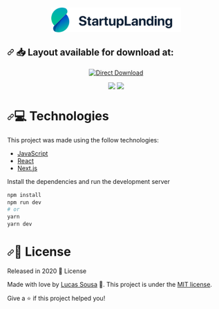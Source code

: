 <p align="center" >
 <img src="https://github.com/lucasnog181/Startup-LandingPage/blob/main/src/assets/logo.svg" width="300" style="max-width:100%;">
</p>


<h2 align="left"><a id="user-content---layout-available-for-download-at-" class="anchor" aria-hidden="true" href="#--layout-available-for-download-at-"><svg class="octicon octicon-link" viewBox="0 0 16 16" version="1.1" width="16" height="16" aria-hidden="true"><path fill-rule="evenodd" d="M7.775 3.275a.75.75 0 001.06 1.06l1.25-1.25a2 2 0 112.83 2.83l-2.5 2.5a2 2 0 01-2.83 0 .75.75 0 00-1.06 1.06 3.5 3.5 0 004.95 0l2.5-2.5a3.5 3.5 0 00-4.95-4.95l-1.25 1.25zm-4.69 9.64a2 2 0 010-2.83l2.5-2.5a2 2 0 012.83 0 .75.75 0 001.06-1.06 3.5 3.5 0 00-4.95 0l-2.5 2.5a3.5 3.5 0 004.95 4.95l1.25-1.25a.75.75 0 00-1.06-1.06l-1.25 1.25a2 2 0 01-2.83 0z"></path></svg></a> <g-emoji class="g-emoji" alias="inbox_tray" fallback-src="https://github.githubassets.com/images/icons/emoji/unicode/1f4e5.png">📥</g-emoji> Layout available for download at: </h2>

<p align="center">
    <a title="Download .fig Web" href="https://www.figma.com/file/FoY5GK2eF3aFM4jhQwznD3/05-agency-modern-Copy" rel="nofollow">
        <img alt="Direct Download" src="https://camo.githubusercontent.com/d98494fe3b3c544f9eac7acb9f485e9433e5fab65f6538079405c681cadc8013/68747470733a2f2f696d672e736869656c64732e696f2f62616467652f446f776e6c6f6164205765622d626c61636b3f7374796c653d666c61742d737175617265266c6f676f3d6669676d61266c6f676f436f6c6f723d726564" width="200px" data-canonical-src="https://img.shields.io/badge/Download Web-black?style=flat-square&amp;logo=figma&amp;logoColor=red" style="max-width:100%;">
    </a>
</p>

<div>
<p align="center">
   <img src="https://user-images.githubusercontent.com/66089849/122813249-19daae80-d2a9-11eb-874f-eddbcd8a57da.png" width="400px" style="max-width:100%;"></a>
   <img src="https://user-images.githubusercontent.com/66089849/122813431-51e1f180-d2a9-11eb-9cb4-e851cc1e837e.png" width="400px" style="max-width:100%;"></a>
   </p>
</div>

<h1><a id="user-content-computer-technologies" class="anchor" aria-hidden="true" href="#computer-technologies"><svg class="octicon octicon-link" viewBox="0 0 16 16" version="1.1" width="16" height="16" aria-hidden="true"><path fill-rule="evenodd" d="M7.775 3.275a.75.75 0 001.06 1.06l1.25-1.25a2 2 0 112.83 2.83l-2.5 2.5a2 2 0 01-2.83 0 .75.75 0 00-1.06 1.06 3.5 3.5 0 004.95 0l2.5-2.5a3.5 3.5 0 00-4.95-4.95l-1.25 1.25zm-4.69 9.64a2 2 0 010-2.83l2.5-2.5a2 2 0 012.83 0 .75.75 0 001.06-1.06 3.5 3.5 0 00-4.95 0l-2.5 2.5a3.5 3.5 0 004.95 4.95l1.25-1.25a.75.75 0 00-1.06-1.06l-1.25 1.25a2 2 0 01-2.83 0z"></path></svg></a><g-emoji class="g-emoji" alias="computer" fallback-src="https://github.githubassets.com/images/icons/emoji/unicode/1f4bb.png">💻</g-emoji> Technologies</h1>
<p>This project was made using the follow technologies:</p>

<ul>
<li><a href="https://www.javascript.com/" rel="nofollow">JavaScript</a></li>
<li><a href="https://reactjs.org/" rel="nofollow">React</a></li>
<li><a href="https://nextjs.org/" rel="nofollow">Next.js</a></li>
</ul>



Install the dependencies and run the development server

```bash
npm install
npm run dev
# or
yarn
yarn dev
```


<h1><a id="user-content-closed_book-license" class="anchor" aria-hidden="true" href="#closed_book-license"><svg class="octicon octicon-link" viewBox="0 0 16 16" version="1.1" width="16" height="16" aria-hidden="true"><path fill-rule="evenodd" d="M7.775 3.275a.75.75 0 001.06 1.06l1.25-1.25a2 2 0 112.83 2.83l-2.5 2.5a2 2 0 01-2.83 0 .75.75 0 00-1.06 1.06 3.5 3.5 0 004.95 0l2.5-2.5a3.5 3.5 0 00-4.95-4.95l-1.25 1.25zm-4.69 9.64a2 2 0 010-2.83l2.5-2.5a2 2 0 012.83 0 .75.75 0 001.06-1.06 3.5 3.5 0 00-4.95 0l-2.5 2.5a3.5 3.5 0 004.95 4.95l1.25-1.25a.75.75 0 00-1.06-1.06l-1.25 1.25a2 2 0 01-2.83 0z"></path></svg></a><g-emoji class="g-emoji" alias="closed_book" fallback-src="https://github.githubassets.com/images/icons/emoji/unicode/1f4d5.png">📕</g-emoji> License</h1>
<p>Released in 2020 <g-emoji class="g-emoji" alias="closed_book" fallback-src="https://github.githubassets.com/images/icons/emoji/unicode/1f4d5.png">📕</g-emoji> License</p>
<p>Made with love by <a href="https://github.com/lucasnog181">Lucas Sousa</a> <g-emoji class="g-emoji" alias="rocket" fallback-src="https://github.githubassets.com/images/icons/emoji/unicode/1f680.png">🚀</g-emoji>.
This project is under the <a href="/RafaelGoulartB/podcastr-nlw/blob/main/LICENSE">MIT license</a>.</p>
<p>Give a <g-emoji class="g-emoji" alias="star" fallback-src="https://github.githubassets.com/images/icons/emoji/unicode/2b50.png">⭐️</g-emoji> if this project helped you!</p>
